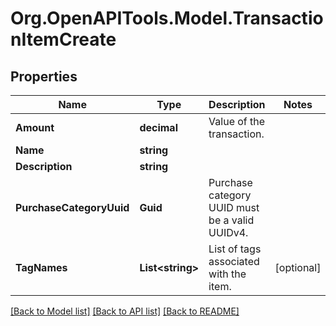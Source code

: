 # Org.OpenAPITools.Model.TransactionItemCreate

## Properties

Name | Type | Description | Notes
------------ | ------------- | ------------- | -------------
**Amount** | **decimal** | Value of the transaction. | 
**Name** | **string** |  | 
**Description** | **string** |  | 
**PurchaseCategoryUuid** | **Guid** | Purchase category UUID must be a valid UUIDv4. | 
**TagNames** | **List&lt;string&gt;** | List of tags associated with the item. | [optional] 

[[Back to Model list]](../README.md#documentation-for-models) [[Back to API list]](../README.md#documentation-for-api-endpoints) [[Back to README]](../README.md)

